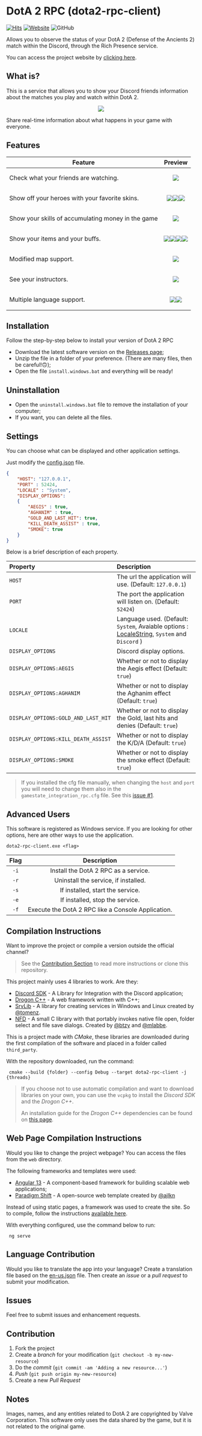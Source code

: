 # DotA 2 RPC (dota2-rpc-client)

 [![Hits](https://hits.seeyoufarm.com/api/count/incr/badge.svg?url=https%3A%2F%2Fgithub.com%2Fandsfonseca%2Fdota2-rpc-client&count_bg=%2379C83D&title_bg=%23555555&icon=&icon_color=%23E7E7E7&title=hits&edge_flat=false)](#)
 [![Website](https://img.shields.io/website?label=Website&url=https%3A%2F%2Fandsfonseca.github.io%2Fdota2-rpc-client%2F)](https://andsfonseca.github.io/dota2-rpc-client/)
 ![GitHub](https://img.shields.io/github/license/andsfonseca/dota2-rpc-client)

Allows you to observe the status of your DotA 2 (Defense of the Ancients 2) match within the Discord, through the Rich Presence service.

You can access the project website by [clicking here](https://andsfonseca.github.io/dota2-rpc-client/).
## What is?

This is a service that allows you to show your Discord friends information about the matches you play and watch within DotA 2.

<p align="center">
  <img src="https://user-images.githubusercontent.com/7833466/165001452-6b3ed84f-6420-45a2-9436-32da80ea9072.gif"> 
</p>

Share real-time information about what happens in your game with everyone.

## Features

| Feature | Preview |
|---------|---------|
| Check what your friends are watching.       |   <p align="center"><img src="https://user-images.githubusercontent.com/7833466/165001481-8a37881e-802c-4e6a-b40c-e4100b76b82f.gif"></p>      |
| Show off your heroes with your favorite skins.      | <p align="center"><img src="https://user-images.githubusercontent.com/7833466/165001946-910af221-c945-4a8f-84e0-8b9205627437.gif"><img src="https://user-images.githubusercontent.com/7833466/165001947-b3ea6991-2025-4cb5-b098-88cd9b7d3826.gif"><img src="https://user-images.githubusercontent.com/7833466/165001948-2370210a-2621-4549-af53-3d86d09bb545.gif"></p>        |
| Show your skills of accumulating money in the game       | <p align="center"><img src="https://user-images.githubusercontent.com/7833466/164261275-7f6ee3cf-a2a6-4c20-8a5f-d1be3b84714a.gif"></p>        |
| Show your items and your buffs.       | <p align="center"><img src="https://user-images.githubusercontent.com/7833466/165002021-4833bc4d-4ccb-432a-84ec-13b0a36b2c53.gif"><img src="https://user-images.githubusercontent.com/7833466/165002015-58d28c48-6fc1-4e2a-8753-fd6aa47c7c6c.gif"><img src="https://user-images.githubusercontent.com/7833466/165002020-d5c22994-fbff-4ba8-bcfa-992f7f222bd7.gif"><img src="https://user-images.githubusercontent.com/7833466/165002017-b50ccfd8-0e31-40e5-80ee-f8e64e81e1b2.gif"></p>        |
| Modified map support.       | <p align="center"><img src="https://user-images.githubusercontent.com/7833466/165002085-553f032c-35a9-455e-85aa-859e91ac59db.gif">        |
 | See your instructors.  | <p align="center"><img src="https://user-images.githubusercontent.com/7833466/165002839-aa520877-e38a-40d5-984c-9bfc8b9dbd65.gif">        |
| Multiple language support.       | <p align="center"><img src="https://user-images.githubusercontent.com/7833466/165002139-5eb77c4c-e5a7-4bf8-9839-0b8b4cd794f7.gif"><img src="https://user-images.githubusercontent.com/7833466/165002140-78e3af75-ba13-487d-8895-fe60289dedb1.gif">        |

## Installation

Follow the step-by-step below to install your version of DotA 2 RPC

 * Download the latest software version on the [Releases page](https://github.com/andsfonseca/dota2-rpc-client/releases/);
 * Unzip the file in a folder of your preference. (There are many files, then be careful!🙃);
 * Open the file `install.windows.bat` and everything will be ready!

## Uninstallation
 
 * Open the `uninstall.windows.bat` file to remove the installation of your computer;
 * If you want, you can delete all the files.

## Settings

You can choose what can be displayed and other application settings.

Just modify the [config.json](src/templates/config/config.json) file.

```json
{
    "HOST": "127.0.0.1",
    "PORT" : 52424,
    "LOCALE" : "System",
    "DISPLAY_OPTIONS":
    {
        "AEGIS" : true,
        "AGHANIM" : true,
        "GOLD_AND_LAST_HIT": true,
        "KILL_DEATH_ASSIST" : true,
        "SMOKE": true
    }
}
```

Below is a brief description of each property.

|        Property                      |                                    Description                                    |
|:------------------------------------ |:----------------------------------------------------------------------------------|
| `HOST`                               | The url the application will use. (Default: `127.0.0.1`)                          |
| `PORT`                               | The port the application will listen on. (Default: `52424`)                       |
| `LOCALE`                             | Language used. (Default: `System`, Avaiable options : [LocaleString](lang/), `System` and `Discord` ) |
| `DISPLAY_OPTIONS`                    | Discord display options.                                                          |
| `DISPLAY_OPTIONS:AEGIS`              | Whether or not to display the Aegis effect (Default: `true`)                    |
| `DISPLAY_OPTIONS:AGHANIM`            | Whether or not to display the Aghanim effect (Default: `true`)                    |
| `DISPLAY_OPTIONS:GOLD_AND_LAST_HIT`  | Whether or not to display the Gold, last hits and denies (Default: `true`)        |
| `DISPLAY_OPTIONS:KILL_DEATH_ASSIST`  | Whether or not to display the K/D/A (Default: `true`)                             |
| `DISPLAY_OPTIONS:SMOKE`              | Whether or not to display the smoke effect (Default: `true`)                      |

> If you installed the cfg file manually, when changing the `host` and `port` you will need to change them also in the `gamestate_integration_rpc.cfg` file. See this [issue #1](/../../issues/1).

## Advanced Users
 
This software is registered as Windows service. If you are looking for other options, here are other ways to use the application.
 
 ```shell
dota2-rpc-client.exe <flag>
```

|        Flag               |                                    Description                                    |
|:-------------------------:|:---------------------------------------------------------------------------------:|
| `-i`                      | Install the DotA 2 RPC as a service.                                              |
| `-r`                      | Uninstall the service, if installed.                                              |
| `-s`                      | If installed, start the service.                                                  |
| `-e`                      | If installed, stop the service.                                                   |
| `-f`                      | Execute the DotA 2 RPC like a Console Application.                                |

## Compilation Instructions

Want to improve the project or compile a version outside the official channel?

> See the [Contribution Section](#contribution) to read more instructions or clone this repository.

This project mainly uses 4 libraries to work. Are they:

 * [Discord SDK](https://discord.com/developers/docs/intro) - A Library for Integration with the Discord application;
 * [Drogon C++](https://github.com/drogonframework/drogon) - A web framework written with C++;
 * [SrvLib](https://github.com/Tomenz/SrvLib) - A library for creating services in Windows and Linux created by [@tomenz](https://github.com/tomenz).
 * [NFD](https://github.com/btzy/nativefiledialog-extended) - A small C library with that portably invokes native file open, folder select and file save dialogs.  Created by [@btzy](https://github.com/btzy) and [@mlabbe](https://github.com/mlabbe).

This is a project made with *CMake*, these libraries are downloaded during the first compilation of the software and placed in a folder called `third_party`.

With the repository downloaded, run the command:

```shell
 cmake --build {folder} --config Debug --target dota2-rpc-client -j {threads}
```
 
> If you choose not to use automatic compilation and want to download libraries on your own, you can use the `vcpkg` to install the *Discord SDK* and the *Drogon C++*.
> 
> An installation guide for the *Drogon C++* dependencies can be found on [this page](https://drogon.docsforge.com/master/installation/).

## Web Page Compilation Instructions

Would you like to change the project webpage? You can access the files from the `web` directory.

The following frameworks and templates were used:

 * [Angular 13](https://angular.io/) - A component-based framework for building scalable web applications;
 * [Paradigm Shift](https://html5up.net/paradigm-shift) - A open-source web template created by [@ajlkn](https://github.com/ajlkn)

Instead of using static pages, a framework was used to create the site. So to compile, follow the instructions [available here](https://angular.io/guide/setup-local).

With everything configured, use the command below to run:

```shell
 ng serve
```
 
## Language Contribution
 
Would you like to translate the app into your language? Create a translation file based on the [en-us.json](lang/en-us.json) file. Then create an _issue_ or a _pull request_ to submit your modification.
 
 
## Issues

Feel free to submit issues and enhancement requests.

## Contribution

1. Fork the project
2. Create a _branch_ for your modification (`git checkout -b my-new-resource`)
3. Do the _commit_ (`git commit -am 'Adding a new resource...'`)
4. _Push_ (`git push origin my-new-resource`)
5. Create a new _Pull Request_ 

## Notes

Images, names, and any entities related to DotA 2 are copyrighted by Valve Corporation. This software only uses the data shared by the game, but it is not related to the original game.
